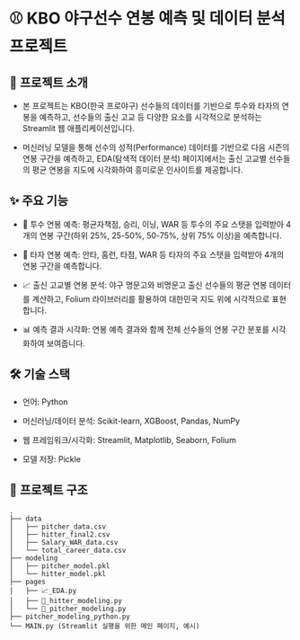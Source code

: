 # ⚾ KBO 야구선수 연봉 예측 및 데이터 분석 프로젝트
## 📖 프로젝트 소개
- 본 프로젝트는 KBO(한국 프로야구) 선수들의 데이터를 기반으로 투수와 타자의 연봉을 예측하고, 선수들의 출신 고교 등 다양한 요소를 시각적으로 분석하는 Streamlit 웹 애플리케이션입니다.

- 머신러닝 모델을 통해 선수의 성적(Performance) 데이터를 기반으로 다음 시즌의 연봉 구간을 예측하고, EDA(탐색적 데이터 분석) 페이지에서는 출신 고교별 선수들의 평균 연봉을 지도에 시각화하여 흥미로운 인사이트를 제공합니다.

## ✨ 주요 기능
- 🧤 투수 연봉 예측: 평균자책점, 승리, 이닝, WAR 등 투수의 주요 스탯을 입력받아 4개의 연봉 구간(하위 25%, 25-50%, 50-75%, 상위 75% 이상)을 예측합니다.

- 🏏 타자 연봉 예측: 안타, 홈런, 타점, WAR 등 타자의 주요 스탯을 입력받아 4개의 연봉 구간을 예측합니다.

- 📈 출신 고교별 연봉 분석: 야구 명문고와 비명문고 출신 선수들의 평균 연봉 데이터를 계산하고, Folium 라이브러리를 활용하여 대한민국 지도 위에 시각적으로 표현합니다.

- 📊 예측 결과 시각화: 연봉 예측 결과와 함께 전체 선수들의 연봉 구간 분포를 시각화하여 보여줍니다.

## 🛠️ 기술 스택
- 언어: Python

- 머신러닝/데이터 분석: Scikit-learn, XGBoost, Pandas, NumPy

- 웹 프레임워크/시각화: Streamlit, Matplotlib, Seaborn, Folium

- 모델 저장: Pickle

## 📂 프로젝트 구조
```
.
├── data
│   ├── pitcher_data.csv
│   ├── hitter_final2.csv
│   ├── Salary_WAR_data.csv
│   └── total_career_data.csv
├── modeling
│   ├── pitcher_model.pkl
│   └── hitter_model.pkl
├── pages
│   ├── 📈_EDA.py
│   ├── 🏏_hitter_modeling.py
│   └── 🧤_pitcher_modeling.py
├── pitcher_modeling_python.py
└── MAIN.py (Streamlit 실행을 위한 메인 페이지, 예시)

```
